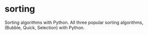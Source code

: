 # sorting
Sorting algorithms with Python.
All three popular sorting algorithms, (Bubble, Quick, Selection) with Python.

